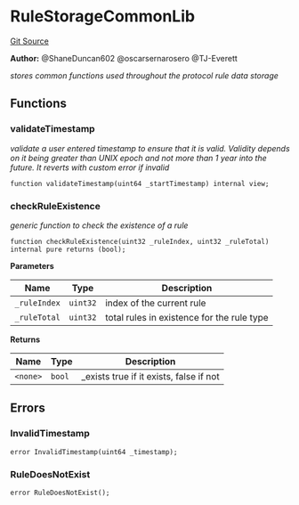 # RuleStorageCommonLib
[Git Source](https://github.com/thrackle-io/rules-protocol/blob/d0344b27291308c442daefb74b46bb81740099e4/src/economic/ruleStorage/RuleStorageCommonLib.sol)

**Author:**
@ShaneDuncan602 @oscarsernarosero @TJ-Everett

*stores common functions used throughout the protocol rule data storage*


## Functions
### validateTimestamp

*validate a user entered timestamp to ensure that it is valid. Validity depends on it being greater than UNIX epoch and not more than 1 year into the future. It reverts with custom error if invalid*


```solidity
function validateTimestamp(uint64 _startTimestamp) internal view;
```

### checkRuleExistence

*generic function to check the existence of a rule*


```solidity
function checkRuleExistence(uint32 _ruleIndex, uint32 _ruleTotal) internal pure returns (bool);
```
**Parameters**

|Name|Type|Description|
|----|----|-----------|
|`_ruleIndex`|`uint32`|index of the current rule|
|`_ruleTotal`|`uint32`|total rules in existence for the rule type|

**Returns**

|Name|Type|Description|
|----|----|-----------|
|`<none>`|`bool`|_exists true if it exists, false if not|


## Errors
### InvalidTimestamp

```solidity
error InvalidTimestamp(uint64 _timestamp);
```

### RuleDoesNotExist

```solidity
error RuleDoesNotExist();
```

